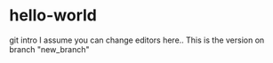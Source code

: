 # hello-world
git intro
I assume you can change editors here.. 
This is the version on branch "new_branch"
